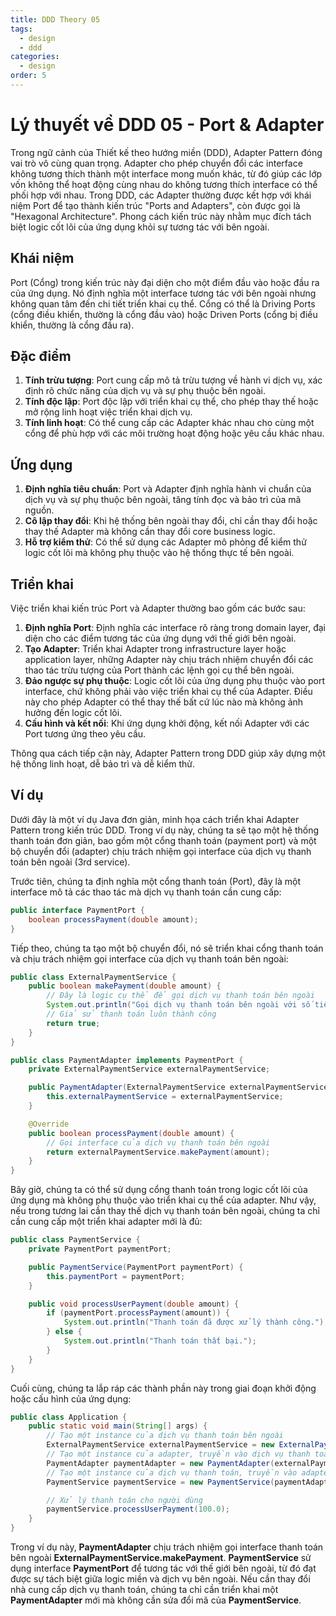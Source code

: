 ```yaml
---
title: DDD Theory 05
tags:
  - design
  - ddd
categories:
  - design
order: 5
---
```

# Lý thuyết về DDD 05 - Port & Adapter

Trong ngữ cảnh của Thiết kế theo hướng miền (DDD), Adapter Pattern đóng vai trò vô cùng quan trọng. Adapter cho phép chuyển đổi các interface không tương thích thành một interface mong muốn khác, từ đó giúp các lớp vốn không thể hoạt động cùng nhau do không tương thích interface có thể phối hợp với nhau. Trong DDD, các Adapter thường được kết hợp với khái niệm Port để tạo thành kiến trúc "Ports and Adapters", còn được gọi là "Hexagonal Architecture". Phong cách kiến trúc này nhằm mục đích tách biệt logic cốt lõi của ứng dụng khỏi sự tương tác với bên ngoài.

## **Khái niệm**

Port (Cổng) trong kiến trúc này đại diện cho một điểm đầu vào hoặc đầu ra của ứng dụng. Nó định nghĩa một interface tương tác với bên ngoài nhưng không quan tâm đến chi tiết triển khai cụ thể. Cổng có thể là Driving Ports (cổng điều khiển, thường là cổng đầu vào) hoặc Driven Ports (cổng bị điều khiển, thường là cổng đầu ra).

## **Đặc điểm**

1. **Tính trừu tượng**: Port cung cấp mô tả trừu tượng về hành vi dịch vụ, xác định rõ chức năng của dịch vụ và sự phụ thuộc bên ngoài.
2. **Tính độc lập**: Port độc lập với triển khai cụ thể, cho phép thay thế hoặc mở rộng linh hoạt việc triển khai dịch vụ.
3. **Tính linh hoạt**: Có thể cung cấp các Adapter khác nhau cho cùng một cổng để phù hợp với các môi trường hoạt động hoặc yêu cầu khác nhau.

## **Ứng dụng**


1. **Định nghĩa tiêu chuẩn**: Port và Adapter định nghĩa hành vi chuẩn của dịch vụ và sự phụ thuộc bên ngoài, tăng tính đọc và bảo trì của mã nguồn.
2. **Cô lập thay đổi**: Khi hệ thống bên ngoài thay đổi, chỉ cần thay đổi hoặc thay thế Adapter mà không cần thay đổi core business logic. 
3. **Hỗ trợ kiểm thử**: Có thể sử dụng các Adapter mô phỏng để kiểm thử logic cốt lõi mà không phụ thuộc vào hệ thống thực tế bên ngoài.

## **Triển khai**

Việc triển khai kiến trúc Port và Adapter thường bao gồm các bước sau:

1. **Định nghĩa Port**: Định nghĩa các interface rõ ràng trong domain layer, đại diện cho các điểm tương tác của ứng dụng với thế giới bên ngoài.
2. **Tạo Adapter**: Triển khai Adapter trong infrastructure layer hoặc application layer, những Adapter này chịu trách nhiệm chuyển đổi các thao tác trừu tượng của Port thành các lệnh gọi cụ thể bên ngoài.
3. **Đảo ngược sự phụ thuộc**: Logic cốt lõi của ứng dụng phụ thuộc vào port interface, chứ không phải vào việc triển khai cụ thể của Adapter. Điều này cho phép Adapter có thể thay thế bất cứ lúc nào mà không ảnh hưởng đến logic cốt lõi.
4. **Cấu hình và kết nối**: Khi ứng dụng khởi động, kết nối Adapter với các Port tương ứng theo yêu cầu.

Thông qua cách tiếp cận này, Adapter Pattern trong DDD giúp xây dựng một hệ thống linh hoạt, dễ bảo trì và dễ kiểm thử.

## **Ví dụ**

Dưới đây là một ví dụ Java đơn giản, minh họa cách triển khai Adapter Pattern trong kiến trúc DDD. Trong ví dụ này, chúng ta sẽ tạo một hệ thống thanh toán đơn giản, bao gồm một cổng thanh toán (payment port) và một bộ chuyển đổi (adapter) chịu trách nhiệm gọi interface của dịch vụ thanh toán bên ngoài (3rd service).

Trước tiên, chúng ta định nghĩa một cổng thanh toán (Port), đây là một interface mô tả các thao tác mà dịch vụ thanh toán cần cung cấp:

```java
public interface PaymentPort {
    boolean processPayment(double amount);
}
```

Tiếp theo, chúng ta tạo một bộ chuyển đổi, nó sẽ triển khai cổng thanh toán và chịu trách nhiệm gọi interface của dịch vụ thanh toán bên ngoài:

```java
public class ExternalPaymentService {
    public boolean makePayment(double amount) {
        // Đây là logic cụ thể để gọi dịch vụ thanh toán bên ngoài
        System.out.println("Gọi dịch vụ thanh toán bên ngoài với số tiền: " + amount);
        // Giả sử thanh toán luôn thành công
        return true;
    }
}

public class PaymentAdapter implements PaymentPort {
    private ExternalPaymentService externalPaymentService;

    public PaymentAdapter(ExternalPaymentService externalPaymentService) {
        this.externalPaymentService = externalPaymentService;
    }

    @Override
    public boolean processPayment(double amount) {
        // Gọi interface của dịch vụ thanh toán bên ngoài
        return externalPaymentService.makePayment(amount);
    }
}
```

Bây giờ, chúng ta có thể sử dụng cổng thanh toán trong logic cốt lõi của ứng dụng mà không phụ thuộc vào triển khai cụ thể của adapter. Như vậy, nếu trong tương lai cần thay thế dịch vụ thanh toán bên ngoài, chúng ta chỉ cần cung cấp một triển khai adapter mới là đủ:

```java
public class PaymentService {
    private PaymentPort paymentPort;

    public PaymentService(PaymentPort paymentPort) {
        this.paymentPort = paymentPort;
    }

    public void processUserPayment(double amount) {
        if (paymentPort.processPayment(amount)) {
            System.out.println("Thanh toán đã được xử lý thành công.");
        } else {
            System.out.println("Thanh toán thất bại.");
        }
    }
}
```

Cuối cùng, chúng ta lắp ráp các thành phần này trong giai đoạn khởi động hoặc cấu hình của ứng dụng:

```java
public class Application {
    public static void main(String[] args) {
        // Tạo một instance của dịch vụ thanh toán bên ngoài
        ExternalPaymentService externalPaymentService = new ExternalPaymentService();
        // Tạo một instance của adapter, truyền vào dịch vụ thanh toán bên ngoài
        PaymentAdapter paymentAdapter = new PaymentAdapter(externalPaymentService);
        // Tạo một instance của dịch vụ thanh toán, truyền vào adapter
        PaymentService paymentService = new PaymentService(paymentAdapter);

        // Xử lý thanh toán cho người dùng
        paymentService.processUserPayment(100.0);
    }
}
```

Trong ví dụ này, **PaymentAdapter** chịu trách nhiệm gọi interface thanh toán bên ngoài **ExternalPaymentService.makePayment**. **PaymentService** sử dụng interface **PaymentPort** để tương tác với thế giới bên ngoài, từ đó đạt được sự tách biệt giữa logic miền và dịch vụ bên ngoài. Nếu cần thay đổi nhà cung cấp dịch vụ thanh toán, chúng ta chỉ cần triển khai một **PaymentAdapter** mới mà không cần sửa đổi mã của **PaymentService**.